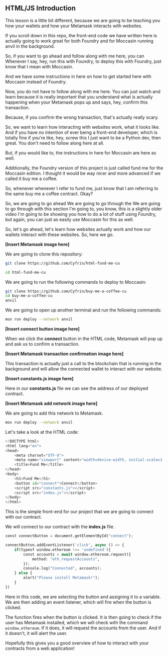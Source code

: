 ## HTML/JS Introduction

This lesson is a little bit different, because we are going to be teaching you how your wallets and how your Metamask interacts with websites.

If you scroll down in this repo, the front-end code we have written here is actually going to work great for both Foundry and for Moccasin running anvil in the background.

So, if you want to go ahead and follow along with me here, you can Whenever I say, hey, run this with Foundry, to deploy this with Foundry, just know that I mean with Moccasin.

And we have some instructions in here on how to get started here with Moccasin instead of Foundry.

Now, you do not have to follow along with me here. You can just watch and learn because it is really important that you understand what is actually happening when your Metamask pops up and says, hey, confirm this transaction.

Because, if you confirm the wrong transaction, that's actually really scary.

So, we want to learn how interacting with websites work, what it looks like. And if you have no intention of ever being a front-end developer, which is totally fine if you're like, hey, screw this I just want to be a Python dev, then great. You don't need to follow along here at all.

But, if you would like to, the instructions in here for Moccasin are here as well.

Additionally, the Foundry version of this project is just called fund me for the Moccasin edition. I thought it would be way nicer and more advanced if we called it buy me a coffee.

So, whenever whenever I refer to fund me, just know that I am referring to the same buy me a coffee contract. Okay?

So, we are going to go ahead We are going to go through the We are going to go through with this section I'm going to, you know, this is a slightly older video I'm going to be showing you how to do a lot of stuff using Foundry, but again, you can just as easily use Moccasin for this as well.

So, let's go ahead, let's learn how websites actually work and how our wallets interact with these websites. So, here we go.

**[Insert Metamask image here]**

We are going to clone this repository:

```bash
git clone https://github.com/Cyfrin/html-fund-me-cu
```

```bash
cd html-fund-me-cu
```

We are going to run the following commands to deploy to Moccasin:

```bash
git clone https://github.com/Cyfrin/buy-me-a-coffee-cu
cd buy-me-a-coffee-cu
anvil
```

We are going to open up another terminal and run the following commands:

```bash
mox run deploy --network anvil
```

**[Insert connect button image here]**

When we click the **connect** button in the HTML code, Metamask will pop up and ask us to confirm a transaction.

**[Insert Metamask transaction confirmation image here]**

This transaction is actually just a call to the blockchain that is running in the background and will allow the connected wallet to interact with our website.

**[Insert constants.js image here]**

Here in our **constants.js** file we can see the address of our deployed contract.

**[Insert Metamask add network image here]**

We are going to add this network to Metamask.

```bash
mox run deploy --network anvil
```

Let's take a look at the HTML code:

```python
<!DOCTYPE html>
<html lang="en">
<head>
    <meta charset="UTF-8">
    <meta name="viewport" content="width=device-width, initial-scale=1.0">
    <title>Fund Me</title>
</head>
<body>
    <h1>Fund Me</h1>
    <button id="connect">Connect</button>
    <script src="constants.js"></script>
    <script src="index.js"></script>
</body>
</html>
```

This is the simple front-end for our project that we are going to connect with our contract.

We will connect to our contract with the **index.js** file.

```python
const connectButton = document.getElementById("connect");

connectButton.addEventListener('click', async () => {
    if(typeof window.ethereum !== 'undefined'){
        const accounts = await window.ethereum.request({
            method: "eth_requestAccounts",
        });
        console.log("Connected", accounts);
    } else {
        alert("Please install Metamask!");
    }
})

```

Here in this code, we are selecting the button and assigning it to a variable. We are then adding an event listener, which will fire when the button is clicked.

The function fires when the button is clicked. It is then going to check if the user has Metamask installed, which we will check with the command `window.ethereum`. If it does, it will request the accounts from the user. And if it doesn't, it will alert the user.

Hopefully this gives you a good overview of how to interact with your contracts from a web application!
